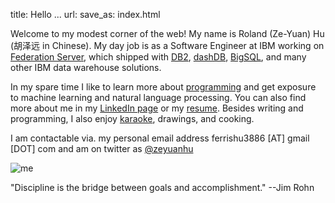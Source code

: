 title: Hello ...
url:
save_as: index.html

Welcome to my modest corner of the web! My name is Roland (Ze-Yuan) Hu (胡泽远 in Chinese). 
My day job is as a Software Engineer at IBM working on [Federation Server](http://www-03.ibm.com/software/products/en/ibminfofedeserv), 
which shipped with [DB2](http://www.ibm.com/analytics/us/en/technology/db2/), [dashDB](http://www.ibm.com/analytics/us/en/technology/cloud-data-services/dashdb/), 
[BigSQL](https://www-01.ibm.com/software/data/infosphere/hadoop/big-sql.html), and many other IBM data warehouse solutions. 

In my spare time I like to learn more about [programming]({filename}software.md) and
get exposure to machine learning and natural language processing. 
You can also find more about me in my [LinkedIn page](http://cn.linkedin.com/in/zhu45) 
or my
[resume]({attach}/assets/zeyuan-hu-cv.pdf). 
Besides writing and programming, I also enjoy [karaoke]({filename}songs.md), drawings, 
and cooking.

I am contactable via. my personal email address ferrishu3886 [AT] gmail [DOT] com and
am on twitter as [@zeyuanhu](https://twitter.com/zeyuanhu)

<img src="/images/me2.jpg" class="img-fluid" alt="me" style="height: auto; max-width: 50%"/>

"Discipline is the bridge between goals and accomplishment." --Jim Rohn
